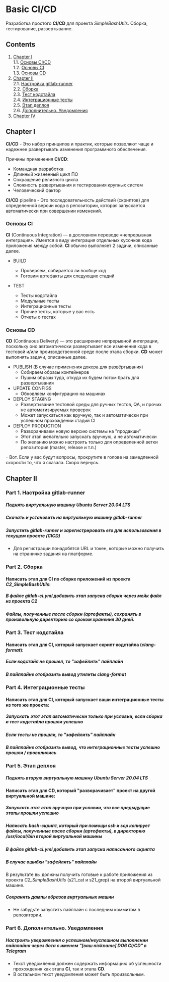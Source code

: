 # Basic CI/CD

Разработка простого **CI/CD** для проекта *SimpleBashUtils*. Сборка, тестирование, развертывание.


## Contents

1. [Chapter I](#chapter-i) \
   1.1. [Основы CI/CD](#основы-cicd) \
   1.2. [Основы CI](#основы-ci) \
   1.3. [Основы CD](#основы-cd)
2. [Chapter II](#chapter-ii) \
   2.1. [Настройка gitlab-runner](#part-1-настройка-gitlab-runner)  
   2.2. [Сборка](#part-2-сборка)  
   2.3. [Тест кодстайла](#part-3-тест-кодстайла)   
   2.4. [Интеграционные тесты](#part-4-интеграционные-тесты)  
   2.5. [Этап деплоя](#part-5-этап-деплоя)  
   2.6. [Дополнительно. Уведомления](#part-6-дополнительно-уведомления)
4. [Chapter IV](#chapter-iv)


## Chapter I

**CI/CD** - Это набор принципов и практик, которые позволяют чаще и надежнее развертывать изменения программного обеспечения.

Причины применения **CI/CD**:
- Командная разработка
- Длинный жизненный цикл ПО
- Сокращение релизного цикла
- Сложность развертывания и тестирования крупных систем
- Человеческий фактор

**CI/CD** pipeline - Это последовательность действий (скриптов) для определенной версии кода в репозитории,
которая запускается автоматически при совершении изменений.

### Основы **CI**

**CI** (Continuous Integration) — в дословном переводе «непрерывная интеграция».
Имеется в виду интеграция отдельных кусочков кода приложения между собой.
**CI** обычно выполняет 2 задачи, описанные далее.

- BUILD
    - Проверяем, собирается ли вообще код
    - Готовим артефакты для следующих стадий

- TEST
    - Тесты кодстайла
    - Модульные тесты
    - Интеграционные тесты
    - Прочие тесты, которые у вас есть
    - Отчеты о тестах

### Основы **CD**

**CD** (Continuous Delivery) — это расширение непрерывной интеграции,
поскольку оно автоматически развертывает все изменения кода в тестовой и/или производственной среде после этапа сборки.
**CD** может выполнять задачи, описанные далее.

- PUBLISH (В случае применения докера для развёртывания)
    - Собираем образы контейнеров
    - Пушим образы туда, откуда их будем потом брать для развертывания
- UPDATE CONFIGS
    - Обновляем конфигурацию на машинах
- DEPLOY STAGING
    - Развертывание тестовой среды для ручных тестов, QA, и прочих не автоматизируемых проверок
    - Может запускаться как вручную, так и автоматически при успешном прохождении стадий CI
- DEPLOY PRODUCTION
    - Разворачиваем новую версию системы на "продакшн"
    - Этот этап желательно запускать вручную, а не автоматически
    - По желанию можно настроить только для определенной ветки репозитория (master, release и т.п.)


`-` Вот. Если у вас будут вопросы, прокрутите в голове на замедленной скорости то, что я сказала. Скоро вернусь.


## Chapter II

### Part 1. Настройка **gitlab-runner**

##### Поднять виртуальную машину *Ubuntu Server 20.04 LTS*

##### Скачать и установить на виртуальную машину **gitlab-runner**

##### Запустить **gitlab-runner** и зарегистрировать его для использования в текущем проекте (*CICD*)
- Для регистрации понадобятся URL и токен, которые можно получить на страничке задания на платформе.

### Part 2. Сборка

#### Написать этап для **CI** по сборке приложений из проекта *C2_SimpleBashUtils*:

##### В файле _gitlab-ci.yml_ добавить этап запуска сборки через мейк файл из проекта _C2_

##### Файлы, полученные после сборки (артефакты), сохранять в произвольную директорию со сроком хранения 30 дней.

### Part 3. Тест кодстайла

#### Написать этап для **CI**, который запускает скрипт кодстайла (*clang-format*):

##### Если кодстайл не прошел, то "зафейлить" пайплайн

##### В пайплайне отобразить вывод утилиты *clang-format*

### Part 4. Интеграционные тесты

#### Написать этап для **CI**, который запускает ваши интеграционные тесты из того же проекта:

##### Запускать этот этап автоматически только при условии, если сборка и тест кодстайла прошли успешно

##### Если тесты не прошли, то "зафейлить" пайплайн

##### В пайплайне отобразить вывод, что интеграционные тесты успешно прошли / провалились

### Part 5. Этап деплоя

##### Поднять вторую виртуальную машину *Ubuntu Server 20.04 LTS*

#### Написать этап для **CD**, который "разворачивает" проект на другой виртуальной машине:

##### Запускать этот этап вручную при условии, что все предыдущие этапы прошли успешно

##### Написать bash-скрипт, который при помощи **ssh** и **scp** копирует файлы, полученные после сборки (артефакты), в директорию */usr/local/bin* второй виртуальной машины

##### В файле _gitlab-ci.yml_ добавить этап запуска написанного скрипта

##### В случае ошибки "зафейлить" пайплайн

В результате вы должны получить готовые к работе приложения из проекта *C2_SimpleBashUtils* (s21_cat и s21_grep) на второй виртуальной машине.

##### Сохранить дампы образов виртуальных машин
- Не забудьте запустить пайплайн с последним коммитом в репозитории.

### Part 6. Дополнительно. Уведомления

##### Настроить уведомления о успешном/неуспешном выполнении пайплайна через бота с именем "[ваш nickname] DO6 CI/CD" в *Telegram*

- Текст уведомления должен содержать информацию об успешности прохождения как этапа **CI**, так и этапа **CD**.
- В остальном текст уведомления может быть произвольным.
